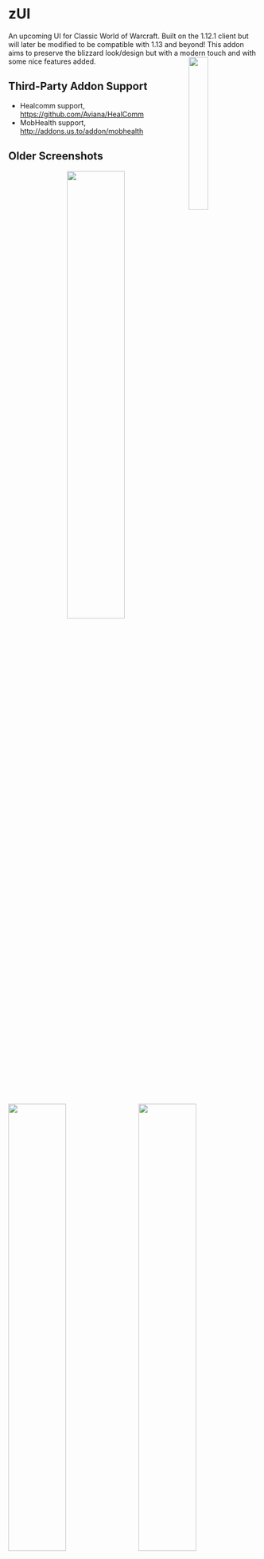 # zUI
An upcoming UI for Classic World of Warcraft. Built on the 1.12.1 client but will later be modified to be compatible with 1.13 and beyond!
This addon aims to preserve the blizzard look/design but with a modern touch and with some nice features added.
<img src="https://i.imgur.com/R2FI64k.png" align="right" width="28%">

## Third-Party Addon Support
- Healcomm support, https://github.com/Aviana/HealComm
- MobHealth support, http://addons.us.to/addon/mobhealth

## Older Screenshots
<img src="https://i.imgur.com/4TwwTnP.png" align="right" width="48%">
<img src="https://i.imgur.com/hSGbk0m.png" width="48%">
<img src="https://i.imgur.com/scZmqWO.png" align="right" width="48%">
<img src="https://i.imgur.com/sFAAYis.png" width="48%">

## More Screenshots
<img src="https://i.imgur.com/s3PJ4Z4.png" align="right" width="48%">
<img src="https://i.imgur.com/7wnHxOw.png" width="48%">
<img src="https://i.imgur.com/CvA4p9c.png" align="right" width="48%">
<img src="https://i.imgur.com/Pa58jJI.png" width="48%">

<img src="https://i.imgur.com/xhJFI08.png" align="right" width="48%">
<img src="https://i.imgur.com/MhNVPyl.png" width="48%">
<img src="https://i.imgur.com/AQ86XrM.png" align="right" width="48%">
<img src="https://i.imgur.com/K0Pv46b.png" width="48%">

<img src="https://i.imgur.com/eUQKn0T.png" align="center">

## Heritage
This addon started out as a fork of [Shagu's pfUI](https://gitlab.com/shagu/pfUI). The general idea at first was just to tweak some things to have it look exactly as I wanted, and as time moved on I started to add other features with the purpose of having the most crucial features under the same "roof" and as light-weight as possible. I've always wanted to preserve the blizzard UI in some ways and I really liked the look of [Modernist's modUI](https://github.com/obble/modui) which is the foundation of the art decisions made here. So these guys deserve a big thank you because they are the reason this addon exist! Please check out their work and leave a star.

## Special thanks to
[Shagu](www.gitlab.com/Shagu),
[Modernist](www.github.com/obble),
[EinBaum](www.github.com/EinBaum),
[millanzarreta, Kouri82](https://wow.curseforge.com/projects/losecontrol),
[MrFIXIT](https://www.curseforge.com/wow/addons/xcalc)

## Features
There are a lot of different features in this UI and the user can choose to disable any component that they dont want to use without 
having any issues becuase of it. 
All the components work independently and the user can choose to disable anything you see here.
### Theme
- Change color on almost any frame, bar or text.
- Hide end caps option (gryphons)
- Move almost any frame to your liking by "Shift-click + drag"
- Global dark theme with some new background textures.
- Quality colored borders on gear/items in bag/bank/character etc
- Clock under minimap, scroll on minimap to zoom in our out
### Unitframes
- Compact or Extended Unitframes
- Class portraits
- Rogue energy bar
- Druid extra mana bar while shapeshifted
- Buff/Debuffs timers, movable with nice borders
- Color gradient HP text
- Colored power text
- MobHealth3 or Mobinfo2 support
### Nameplates
- Compact designed nameplates
- Castbar option
- Debuff option with timers
### Raidframes
- Compact designed raidframes
- Range check on your allies
- Colored border if you can dispel this unit i.e purple if mage with "Remove lesser curse" ability trained.
- Healcomm support
- TODO: Make sizeable
### Castbar
- Player and enemy castbars
- Modify size/color and placement
- TODO: Option to show latency modification + show spell icon next to the bar
### Calculator
- /calc to show the calculator
- Easy calculations without any "Alt-Tabbing" to windows calc...
- Calculate with gold, silver and copper!
- Dont try to divide by zero ;)
### Loot & Roll
- Compact designed loot and roll frames with quality borders
- See what your allies rolled by hovering over the "need, greed or pass" -buttons
### Map
- Change size or opacity with "CTRL + scroll" or "Shift + Scroll"
- Reveal unexplored areas checkbox
- Coordinates
- Pins can be places with "Shift-click" possible to add notes to pin as well
- TODO: doesnt save pins over sessions yet
### Quality of Life
- Instacast spells on key down instead of key up
- Range indication on each spell with clear red tinted ability icons when out of range
- Cooldown text on all abilities
- Auto-dismount when trying to use abilities
- Keybind feature lets you place the mouse over a actionbar/stance/pet -button then simply press the key or mouse-button you wanna use
- Hotkey text on each button, change size/color
- Compare any equipment with current when holding down "Shift-key" hovering over an item
- Swing-timer available, properly working with "Slam", "Mortal Strike", Parry etc
- CC-indicator when loss of control, heavily inspired from LoseControl, prioritizing your worst debuff
- Circular action menu possible, remember to bind a key to this in blizzard "Keybinds". I use this to see all my portals on a mage for example on "Middle mouse" -click. RingMenu inspired
- Sell values included on all items at all times
- TODO: Sell all grey's button, Automatic quest accept, Add better character stats
